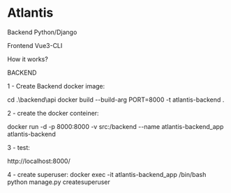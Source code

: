 # Atlantis

Backend Python/Django

Frontend Vue3-CLI

How it works?

BACKEND

1 - Create Backend docker image:

cd .\backend\api
docker build --build-arg PORT=8000 -t atlantis-backend .

2 - create the docker conteiner:

docker run -d -p 8000:8000 -v src:/backend --name atlantis-backend_app atlantis-backend

3 - test:

http://localhost:8000/

4 - create superuser:
docker exec -it atlantis-backend_app /bin/bash
python manage.py createsuperuser


